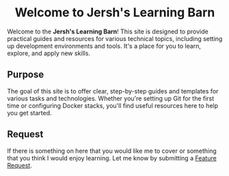 <h1 align="center"> Welcome to Jersh's Learning Barn </h1>

Welcome to the **Jersh's Learning Barn**! This site is designed to provide practical guides and resources for various technical topics, including setting up development environments and tools. It's a place for you to learn, explore, and apply new skills.

## Purpose

The goal of this site is to offer clear, step-by-step guides and templates for various tasks and technologies. Whether you're setting up Git for the first time or configuring Docker stacks, you'll find useful resources here to help you get started.

## Request

If there is something on here that you would like me to cover or something that you think I would enjoy learning. Let me know by submitting a [Feature Request](https://github.com/coloredbytes/learninghub/issues/new/choose).
